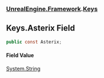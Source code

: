 ### [UnrealEngine.Framework](./UnrealEngine-Framework.md 'UnrealEngine.Framework').[Keys](./Keys.md 'UnrealEngine.Framework.Keys')
## Keys.Asterix Field
  
```csharp
public const Asterix;
```
#### Field Value
[System.String](https://docs.microsoft.com/en-us/dotnet/api/System.String 'System.String')  
